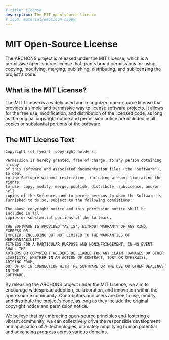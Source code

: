 ```yaml
---
# title: License 
description: The MIT open-source license
# icon: material/emoticon-happy
---
```


# MIT Open-Source License

The ARCHONS project is released under the MIT License, which is a permissive open-source license that grants broad permissions for using, copying, modifying, merging, publishing, distributing, and sublicensing the project's code.

## What is the MIT License?

The MIT License is a widely used and recognized open-source license that provides a simple and permissive way to license software projects. It allows for the free use, modification, and distribution of the licensed code, as long as the original copyright notice and permission notice are included in all copies or substantial portions of the software.

## The MIT License Text

    Copyright (c) [year] [copyright holders]

    Permission is hereby granted, free of charge, to any person obtaining a copy
    of this software and associated documentation files (the "Software"), to deal
    in the Software without restriction, including without limitation the rights
    to use, copy, modify, merge, publish, distribute, sublicense, and/or sell
    copies of the Software, and to permit persons to whom the Software is
    furnished to do so, subject to the following conditions:

    The above copyright notice and this permission notice shall be included in all
    copies or substantial portions of the Software.

    THE SOFTWARE IS PROVIDED "AS IS", WITHOUT WARRANTY OF ANY KIND, EXPRESS OR
    IMPLIED, INCLUDING BUT NOT LIMITED TO THE WARRANTIES OF MERCHANTABILITY,
    FITNESS FOR A PARTICULAR PURPOSE AND NONINFRINGEMENT. IN NO EVENT SHALL THE
    AUTHORS OR COPYRIGHT HOLDERS BE LIABLE FOR ANY CLAIM, DAMAGES OR OTHER
    LIABILITY, WHETHER IN AN ACTION OF CONTRACT, TORT OR OTHERWISE, ARISING FROM,
    OUT OF OR IN CONNECTION WITH THE SOFTWARE OR THE USE OR OTHER DEALINGS IN THE
    SOFTWARE.

By releasing the ARCHONS project under the MIT License, we aim to encourage widespread adoption, collaboration, and innovation within the open-source community. Contributors and users are free to use, modify, and distribute the project's code, as long as they include the original copyright notice and permission notice.

We believe that by embracing open-source principles and fostering a vibrant community, we can collectively drive the responsible development and application of AI technologies, ultimately amplifying human potential and advancing progress across various domains.
